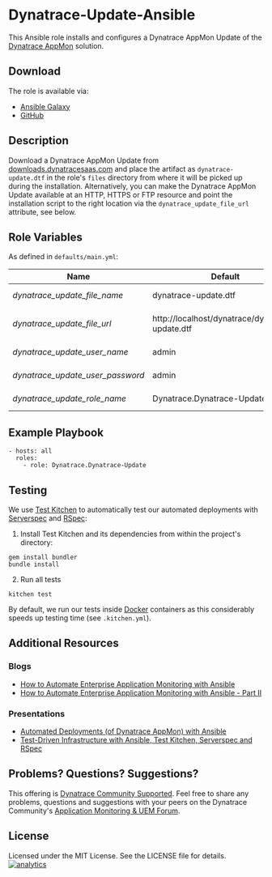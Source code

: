 # Dynatrace-Update-Ansible

This Ansible role installs and configures a Dynatrace AppMon Update of the [Dynatrace AppMon](https://www.dynatrace.com/support/doc/appmon/) solution.

## Download

The role is available via:

- [Ansible Galaxy](https://galaxy.ansible.com/Dynatrace/Dynatrace-Update)
- [GitHub](https://github.com/Dynatrace/Dynatrace-Update-Ansible)

## Description

Download a Dynatrace AppMon Update from [downloads.dynatracesaas.com](downloads.dynatracesaas.com) and place the artifact as ```dynatrace-update.dtf``` in the role's ```files``` directory from where it will be picked up during the installation. Alternatively, you can make the Dynatrace AppMon Update available at an HTTP, HTTPS or FTP resource and point the installation script to the right location via the `dynatrace_update_file_url` attribute, see below.

## Role Variables

As defined in ```defaults/main.yml```:

| Name                             | Default                                         | Description |
|----------------------------------|-------------------------------------------------|-------------|
| *dynatrace_update_file_name*     | dynatrace-update.dtf                            | The file name of the Dynatrace AppMon Update in the role's ```files``` directory. |
| *dynatrace_update_file_url*      | http://localhost/dynatrace/dynatrace-update.dtf | A HTTP, HTTPS or FTP URL to the Dynatrace AppMon Update in the form (http\|https\|ftp)://[user[:pass]]@host.domain[:port]/path. |
| *dynatrace_update_user_name*     | admin                                           | The username of a Dynatrace AppMon user that has the *Manage Update* permission. |
| *dynatrace_update_user_password* | admin                                           | The password of a Dynatrace AppMon user that has the *Manage Update* permission. |
| *dynatrace_update_role_name*     | Dynatrace.Dynatrace-Update                      | The actual name of this role in an [Ansible Playbook's](http://docs.ansible.com/playbooks.html) ```roles``` directory. |

## Example Playbook

```
- hosts: all
  roles:
    - role: Dynatrace.Dynatrace-Update
```

## Testing

We use [Test Kitchen](http://kitchen.ci) to automatically test our automated deployments with [Serverspec](http://serverspec.org) and [RSpec](http://rspec.info/):

1) Install Test Kitchen and its dependencies from within the project's directory:

```
gem install bundler
bundle install
```

2) Run all tests

```
kitchen test
```

By default, we run our tests inside [Docker](https://www.docker.com/) containers as this considerably speeds up testing time (see `.kitchen.yml`).

## Additional Resources

### Blogs

- [How to Automate Enterprise Application Monitoring with Ansible](http://apmblog.dynatrace.com/2015/03/04/how-to-automate-enterprise-application-monitoring-with-ansible/)
- [How to Automate Enterprise Application Monitoring with Ansible - Part II](http://apmblog.dynatrace.com/2015/04/23/how-to-automate-enterprise-application-monitoring-with-ansible-part-ii/)

### Presentations

- [Automated Deployments (of Dynatrace AppMon) with Ansible](http://www.slideshare.net/MartinEtmajer/automated-deployments-with-ansible)
- [Test-Driven Infrastructure with Ansible, Test Kitchen, Serverspec and RSpec](http://www.slideshare.net/MartinEtmajer/testing-ansible-roles-with-test-kitchen-serverspec-and-rspec-48185017)

## Problems? Questions? Suggestions?

This offering is [Dynatrace Community Supported](https://community.dynatrace.com/community/display/DL/Support+Levels#SupportLevels-Communitysupported/NotSupportedbyDynatrace(providedbyacommunitymember)). Feel free to share any problems, questions and suggestions with your peers on the Dynatrace Community's [Application Monitoring & UEM Forum](https://answers.dynatrace.com/spaces/146/index.html).

## License

Licensed under the MIT License. See the LICENSE file for details.
[![analytics](https://www.google-analytics.com/collect?v=1&t=pageview&_s=1&dl=https%3A%2F%2Fgithub.com%2FdynaTrace&dp=%2FDynatrace-Update-Ansible&dt=Dynatrace-Update-Ansible&_u=Dynatrace~&cid=github.com%2FdynaTrace&tid=UA-54510554-5&aip=1)]()

